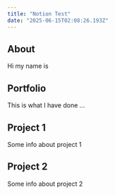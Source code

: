 ```yaml
---
title: "Notion Test"
date: "2025-06-15T02:08:26.193Z"
---
```



## About

Hi my name is


## Portfolio

This is what I have done …


## Project 1

Some info about project 1


## Project 2

Some info about project 2


